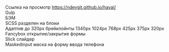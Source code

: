 Ссылка на просмотр https://ndevgit.github.io/haval/<br>
Gulp<br>
БЭМ<br>
SCSS разделен на блоки<br>
Адаптив до 320px брейкпойнты 1340px 1024px 768px 425px 375px 320px<br>
Fancybox открытие/закрытие формы<br>
Slick слайдер<br>
Maskedinput маска на форму ввода телефона<br>

